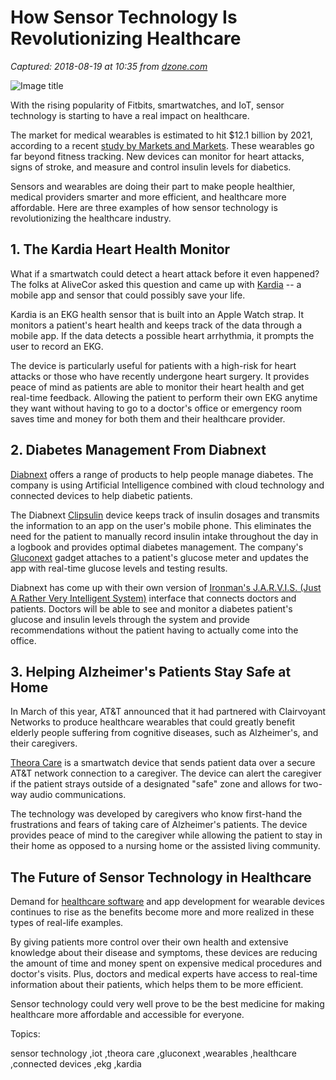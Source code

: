 # How Sensor Technology Is Revolutionizing Healthcare

_Captured: 2018-08-19 at 10:35 from [dzone.com](https://dzone.com/articles/how-sensor-technology-is-revolutionizing-healthcar?edition=387219&utm_source=Daily%20Digest&utm_medium=email&utm_campaign=Daily%20Digest%202018-08-18)_

![Image title](https://dzone.com/storage/temp/9976160-rawpixel-611110-unsplash.jpg)

With the rising popularity of Fitbits, smartwatches, and IoT, sensor technology is starting to have a real impact on healthcare.

The market for medical wearables is estimated to hit $12.1 billion by 2021, according to a recent [study by Markets and Markets](https://www.marketsandmarkets.com/Market-Reports/wearable-medical-device-market-81753973.html?gclid=CjwKCAiAmb7RBRATEiwA7kS8VNa5y7oFWGL6JgvR5HeH4-8NGxnVtm5W3mTby2ZNd0rGdwcPUxaDohoCLI8QAvD_BwE). These wearables go far beyond fitness tracking. New devices can monitor for heart attacks, signs of stroke, and measure and control insulin levels for diabetics.

Sensors and wearables are doing their part to make people healthier, medical providers smarter and more efficient, and healthcare more affordable. Here are three examples of how sensor technology is revolutionizing the healthcare industry.

## 1\. The Kardia Heart Health Monitor

What if a smartwatch could detect a heart attack before it even happened? The folks at AliveCor asked this question and came up with [Kardia](https://store.alivecor.com/) -- a mobile app and sensor that could possibly save your life.

Kardia is an EKG health sensor that is built into an Apple Watch strap. It monitors a patient's heart health and keeps track of the data through a mobile app. If the data detects a possible heart arrhythmia, it prompts the user to record an EKG.

The device is particularly useful for patients with a high-risk for heart attacks or those who have recently undergone heart surgery. It provides peace of mind as patients are able to monitor their heart health and get real-time feedback. Allowing the patient to perform their own EKG anytime they want without having to go to a doctor's office or emergency room saves time and money for both them and their healthcare provider.

## 2\. Diabetes Management From Diabnext

[Diabnext](https://diabnext.com/) offers a range of products to help people manage diabetes. The company is using Artificial Intelligence combined with cloud technology and connected devices to help diabetic patients.

The Diabnext [Clipsulin](https://diabnext.com/clipsulin/) device keeps track of insulin dosages and transmits the information to an app on the user's mobile phone. This eliminates the need for the patient to manually record insulin intake throughout the day in a logbook and provides optimal diabetes management. The company's [Gluconext](https://diabnext.com/gluconext/) gadget attaches to a patient's glucose meter and updates the app with real-time glucose levels and testing results.

Diabnext has come up with their own version of [Ironman's J.A.R.V.I.S. (Just A Rather Very Intelligent System)](https://www.healthline.com/diabetesmine/diabnext-artificial-intelligence-diabetes) interface that connects doctors and patients. Doctors will be able to see and monitor a diabetes patient's glucose and insulin levels through the system and provide recommendations without the patient having to actually come into the office.

## 3\. Helping Alzheimer's Patients Stay Safe at Home

In March of this year, AT&T announced that it had partnered with Clairvoyant Networks to produce healthcare wearables that could greatly benefit elderly people suffering from cognitive diseases, such as Alzheimer's, and their caregivers.

[Theora Care](https://theoracare.com/) is a smartwatch device that sends patient data over a secure AT&T network connection to a caregiver. The device can alert the caregiver if the patient strays outside of a designated "safe" zone and allows for two-way audio communications.

The technology was developed by caregivers who know first-hand the frustrations and fears of taking care of Alzheimer's patients. The device provides peace of mind to the caregiver while allowing the patient to stay in their home as opposed to a nursing home or the assisted living community.

## The Future of Sensor Technology in Healthcare

Demand for [healthcare software](https://www.itechart.com/industries/healthtech/) and app development for wearable devices continues to rise as the benefits become more and more realized in these types of real-life examples.

By giving patients more control over their own health and extensive knowledge about their disease and symptoms, these devices are reducing the amount of time and money spent on expensive medical procedures and doctor's visits. Plus, doctors and medical experts have access to real-time information about their patients, which helps them to be more efficient.

Sensor technology could very well prove to be the best medicine for making healthcare more affordable and accessible for everyone.

Topics:

sensor technology ,iot ,theora care ,gluconext ,wearables ,healthcare ,connected devices ,ekg ,kardia

